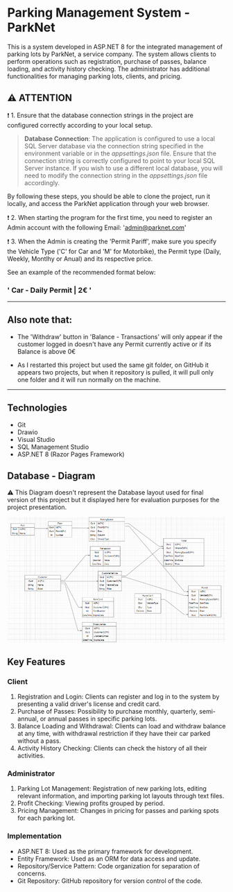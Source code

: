 # Parking Management System - ParkNet
This is a system developed in ASP.NET 8 for the integrated management of parking lots by ParkNet, a service company. The system allows clients to perform operations such as registration, purchase of passes, balance loading, and activity history checking. The administrator has additional functionalities for managing parking lots, clients, and pricing.

## ⚠️ ATTENTION 




❗️ 1.  Ensure that the database connection strings in the project are configured correctly according to your local setup.
>**Database Connection**:
The application is configured to use a local SQL Server database via the connection string specified in the environment variable or in the _appsettings.json_ file. Ensure that the connection string is correctly configured to point to your local SQL Server instance. If you wish to use a different local database, you will need to modify the connection string in the _appsettings.json_ file accordingly.

By following these steps, you should be able to clone the project, run it locally, and access the ParkNet application through your web browser.

❗️ 2. When starting the program for the first time, you need to register an Admin account with the following Email: 'admin@parknet.com'

❗️ 3. When the Admin is creating the 'Permit Pariff', make sure you specify the Vehicle Type ('C' for Car and 'M' for Motorbike), the Permit type (Daily, Weekly, Montlhy or Anual) and its respective price.

See an example of the recommended format below:

### ' Car - Daily Permit | 2€ '

______________________________________________________________________

## Also note that:

- The 'Withdraw' button in 'Balance - Transactions' will only appear if the customer logged in doesn't have any Permit currently active or if its Balance is above 0€

- As I restarted this project but used the same git folder, on GitHub it appears two projects, but when it repository is pulled, it will pull only one folder and it will run normally on the machine.
______________________________________________________________________
## Technologies

- Git
- Drawio
- Visual Studio
- SQL Management Studio
- ASP.NET 8 (Razor Pages Framework)

## Database - Diagram
⚠️ This Diagram doesn't represent the Database layout used for final version of this project but it displayed here for evaluation purposes for the project presentation.

![Entities Organization](https://github.com/cervan1es/ParkNet/blob/main/Assets/ParkNetDiagram.png?raw=true)

## Key Features
### Client
1. Registration and Login: Clients can register and log in to the system by presenting a valid driver's license and credit card.
2. Purchase of Passes: Possibility to purchase monthly, quarterly, semi-annual, or annual passes in specific parking lots.
3. Balance Loading and Withdrawal: Clients can load and withdraw balance at any time, with withdrawal restriction if they have their car parked without a pass.
4. Activity History Checking: Clients can check the history of all their activities.

### Administrator

1. Parking Lot Management: Registration of new parking lots, editing relevant information, and importing parking lot layouts through text files.
2. Profit Checking: Viewing profits grouped by period.
3. Pricing Management: Changes in pricing for passes and parking spots for each parking lot.

### Implementation

- ASP.NET 8: Used as the primary framework for development.
- Entity Framework: Used as an ORM for data access and update.
- Repository/Service Pattern: Code organization for separation of concerns.
- Git Repository: GitHub repository for version control of the code.
